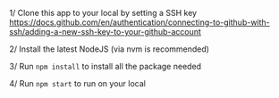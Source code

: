 1/ Clone this app to your local by setting a SSH key
https://docs.github.com/en/authentication/connecting-to-github-with-ssh/adding-a-new-ssh-key-to-your-github-account

2/ Install the latest NodeJS (via nvm is recommended)

3/ Run `npm install` to install all the package needed

4/ Run `npm start` to run on your local
